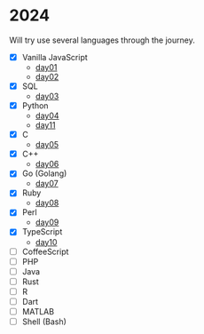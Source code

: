 # 2024

Will try use several languages through the journey.

- [x] Vanilla JavaScript
    - [day01](./day01)
    - [day02](./day02)
- [x] SQL
  - [day03](./day03)
- [x] Python
  - [day04](./day04)
  - [day11](./day11)
- [x] C
  - [day05](./day05)
- [x] C++
    - [day06](./day06)
- [x] Go (Golang)
  - [day07](./day07)
- [x] Ruby
  - [day08](./day08)
- [x] Perl
  - [day09](./day09)
- [x] TypeScript
  - [day10](./day10)
- [ ] CoffeeScript
- [ ] PHP
- [ ] Java
- [ ] Rust
- [ ] R
- [ ] Dart
- [ ] MATLAB
- [ ] Shell (Bash)

